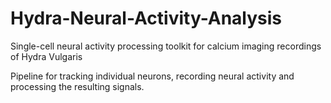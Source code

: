 # Hydra-Neural-Activity-Analysis
Single-cell neural activity processing toolkit for calcium imaging recordings of Hydra Vulgaris

Pipeline for tracking individual neurons, recording neural activity and processing the resulting signals.
